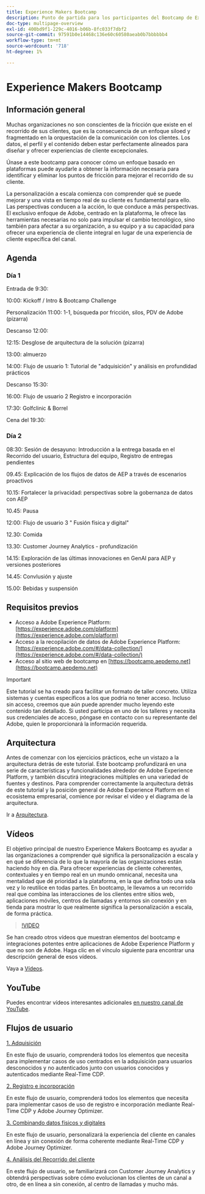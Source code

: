 ```yaml
---
title: Experience Makers Bootcamp
description: Punto de partida para los participantes del Bootcamp de Experience Makers
doc-type: multipage-overview
exl-id: 400bd9f1-229c-4016-b06b-8fc033f7dbf2
source-git-commit: 97591b0e14468c136e60c60580aeab0b7bbbbbb4
workflow-type: tm+mt
source-wordcount: '718'
ht-degree: 1%

---
```


# Experience Makers Bootcamp

## Información general

Muchas organizaciones no son conscientes de la fricción que existe en el recorrido de sus clientes, que es la consecuencia de un enfoque siloed y fragmentado en la orquestación de la comunicación con los clientes. Los datos, el perfil y el contenido deben estar perfectamente alineados para diseñar y ofrecer experiencias de cliente excepcionales.

Únase a este bootcamp para conocer cómo un enfoque basado en plataformas puede ayudarle a obtener la información necesaria para identificar y eliminar los puntos de fricción para mejorar el recorrido de su cliente.

La personalización a escala comienza con comprender qué se puede mejorar y una vista en tiempo real de su cliente es fundamental para ello. Las perspectivas conducen a la acción, lo que conduce a más perspectivas. El exclusivo enfoque de Adobe, centrado en la plataforma, le ofrece las herramientas necesarias no solo para impulsar el cambio tecnológico, sino también para afectar a su organización, a su equipo y a su capacidad para ofrecer una experiencia de cliente integral en lugar de una experiencia de cliente específica del canal.

## Agenda

### Día 1

Entrada de 9:30:

10:00: Kickoff / Intro &amp; Bootcamp Challenge

Personalización 11:00: 1-1, búsqueda por fricción, silos, PDV de Adobe (pizarra)

Descanso 12:00:

12:15: Desglose de arquitectura de la solución (pizarra)

13:00: almuerzo

14:00: Flujo de usuario 1: Tutorial de &quot;adquisición&quot; y análisis en profundidad prácticos

Descanso 15:30:

16:00: Flujo de usuario 2 Registro e incorporación

17:30: Golfclinic &amp; Borrel

Cena del 19:30:

### Día 2

08:30: Sesión de desayuno: Introducción a la entrega basada en el Recorrido del usuario, Estructura del equipo, Registro de entregas pendientes

09.45: Explicación de los flujos de datos de AEP a través de escenarios proactivos

10.15: Fortalecer la privacidad: perspectivas sobre la gobernanza de datos con AEP

10.45: Pausa

12:00: Flujo de usuario 3 &quot; Fusión física y digital&quot;

12.30: Comida

13.30: Customer Journey Analytics - profundización

14.15: Exploración de las últimas innovaciones en GenAI para AEP y versiones posteriores

14.45: Convlusión y ajuste

15.00: Bebidas y suspensión


## Requisitos previos

- Acceso a Adobe Experience Platform: [https://experience.adobe.com/platform](https://experience.adobe.com/platform)
- Acceso a la recopilación de datos de Adobe Experience Platform: [https://experience.adobe.com/#/data-collection/](https://experience.adobe.com/#/data-collection/)
- Acceso al sitio web de bootcamp en [https://bootcamp.aepdemo.net](https://bootcamp.aepdemo.net)

>[!IMPORTANT]
>
>Este tutorial se ha creado para facilitar un formato de taller concreto. Utiliza sistemas y cuentas específicos a los que podría no tener acceso. Incluso sin acceso, creemos que aún puede aprender mucho leyendo este contenido tan detallado. Si usted participa en uno de los talleres y necesita sus credenciales de acceso, póngase en contacto con su representante del Adobe, quien le proporcionará la información requerida.

## Arquitectura

Antes de comenzar con los ejercicios prácticos, eche un vistazo a la arquitectura detrás de este tutorial. Este bootcamp profundizará en una serie de características y funcionalidades alrededor de Adobe Experience Platform, y también discutirá integraciones múltiples en una variedad de fuentes y destinos. Para comprender correctamente la arquitectura detrás de este tutorial y la posición general de Adobe Experience Platform en el ecosistema empresarial, comience por revisar el vídeo y el diagrama de la arquitectura.

Ir a [Arquitectura](https://experienceleague.adobe.com/docs/platform-learn/comprehensive-technical-tutorial-v22/architecture.html?lang=es).

## Vídeos

El objetivo principal de nuestro Experience Makers Bootcamp es ayudar a las organizaciones a comprender qué significa la personalización a escala y en qué se diferencia de lo que la mayoría de las organizaciones están haciendo hoy en día. Para ofrecer experiencias de cliente coherentes, contextuales y en tiempo real en un mundo omnicanal, necesita una mentalidad que dé prioridad a la plataforma, en la que defina todo una sola vez y lo reutilice en todas partes. En bootcamp, le llevamos a un recorrido real que combina las interacciones de los clientes entre sitios web, aplicaciones móviles, centros de llamadas y entornos sin conexión y en tienda para mostrar lo que realmente significa la personalización a escala, de forma práctica.

>[!VIDEO](https://video.tv.adobe.com/v/345446?quality=12&enable=on)

Se han creado otros vídeos que muestran elementos del bootcamp e integraciones potentes entre aplicaciones de Adobe Experience Platform y que no son de Adobe. Haga clic en el vínculo siguiente para encontrar una descripción general de esos vídeos.

Vaya a [Vídeos](https://experienceleague.adobe.com/docs/platform-learn/comprehensive-technical-tutorial-v22/videos.html?lang=es).

## YouTube

Puedes encontrar vídeos interesantes adicionales [en nuestro canal de YouTube](https://www.youtube.com/channel/UCUKG2dkZ9pYuZUPebQ21jUw).

## Flujos de usuario

[1. Adquisición ](./uc/uc1/uc1.md)

En este flujo de usuario, comprenderá todos los elementos que necesita para implementar casos de uso centrados en la adquisición para usuarios desconocidos y no autenticados junto con usuarios conocidos y autenticados mediante Real-Time CDP.

[2. Registro e incorporación](./uc/uc2/uc2.md)

En este flujo de usuario, comprenderá todos los elementos que necesita para implementar casos de uso de registro e incorporación mediante Real-Time CDP y Adobe Journey Optimizer.

[3. Combinando datos físicos y digitales](./uc/uc3/uc3.md)

En este flujo de usuario, personalizará la experiencia del cliente en canales en línea y sin conexión de forma coherente mediante Real-Time CDP y Adobe Journey Optimizer.

[4. Análisis del Recorrido del cliente](./uc/uc4/uc4.md)

En este flujo de usuario, se familiarizará con Customer Journey Analytics y obtendrá perspectivas sobre cómo evolucionan los clientes de un canal a otro, de en línea a sin conexión, al centro de llamadas y mucho más.

